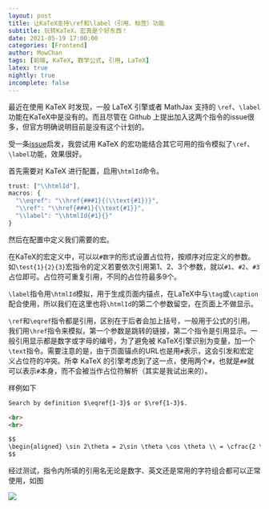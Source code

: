 ```yaml
---
layout: post
title: 让KaTeX支持\ref和\label（引用、标签）功能
subtitle: 玩转KaTeX，宏真是个好东西！
date: 2021-05-19 17:00:00
categories: [Frontend]
author: MowChan
tags: [前端, KaTeX, 数学公式, 引用, LaTeX]
latex: true
nightly: true
incomplete: false
---
```




最近在使用 KaTeX 时发现，一般 LaTeX 引擎或者 MathJax 支持的 `\ref`、`\label`功能在KaTeX中是没有的。而且尽管在 Github 上提出加入这两个指令的issue很多，但官方明确说明目前是没有这个计划的。

受一条[issue](https://github.com/falgon/roki-web/issues/34#issuecomment-673056997)启发，我尝试用 KaTeX 的宏功能结合其它可用的指令模拟了`\ref`、`\label`功能，效果很好。

首先需要对 KaTeX 进行配置，启用`\htmlId`命令。

```javascript
trust: ["\\htmlId"],
macros: {
  "\\eqref": "\\href{###1}{(\\text{#1})}",
  "\\ref": "\\href{###1}{\\text{#1}}",
  "\\label": "\\htmlId{#1}{}"
}
```

然后在配置中定义我们需要的宏。

在KaTeX的宏定义中，可以以`#数字`的形式设置占位符，按顺序对应定义的参数。如`\test{1}{2}{3}`宏指令的定义若要依次引用第1、2、3个参数，就以`#1`、`#2`、`#3`占位即可。占位符可重复引用，不同的占位符最多9个。

`\label`指令用`\htmlId`模拟，用于生成页面内锚点，在LaTeX中与`\tag`或`\caption`配合使用，所以我们在这里也将`\htmlId`的第二个参数留空，在页面上不做显示。

`\ref`和`\eqref`指令都是引用，区别在于后者会加上括号，一般用于公式的引用。我们用`\href`指令来模拟，第一个参数是跳转的链接，第二个指令是引用显示。一般引用显示都是数字或字母的编号，为了避免被 KaTeX引擎识别为变量，加一个`\text`指令。需要注意的是，由于页面锚点的URL也是用`#`表示，这会引发和宏定义占位符的冲突。所幸 KaTeX 的引擎考虑到了这一点，使用两个`#`，也就是`##`就可以表示`#`本身，而不会被当作占位符解析（其实是我试出来的）。

样例如下

```html
Search by definition $\eqref{1-3}$ or $\ref{1-3}$.

<br>
<br>

$$
\begin{aligned} \sin 2\theta = 2\sin \theta \cos \theta \\ = \cfrac{2 \tan \theta}{1+\tan^2 \theta} \end{aligned} \label{1-3}\tag{1-3}
$$
```

经过测试，指令内所填的引用名无论是数字、英文还是常用的字符组合都可以正常使用，如图

![](https://cdn.jsdelivr.net/gh/mowchann/blog-static/image/column/post/2021/20210519-180634.webp)

